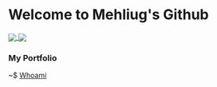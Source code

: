# Welcome to Mehliug's Github

<a href="https://github.com/anuraghazra/github-readme-stats">
  <img align="center" src="https://github-readme-stats.vercel.app/api?username=Mehliug&count_private=true&show_icons=true&include_all_commits=true&hide_border=false&hide_title=false&theme=codeSTACKr" />
</a>
<a href="https://github.com/anuraghazra/github-readme-stats">
  <img align="center" src="https://github-readme-stats.vercel.app/api/top-langs/?username=Mehliug&langs_count=4&hide_title=true&hide_border=true&theme=github_dark" />
</a>

### My Portfolio

~$ <a href="https://mehliug-git.io/Portfolio/">Whoami</a>
